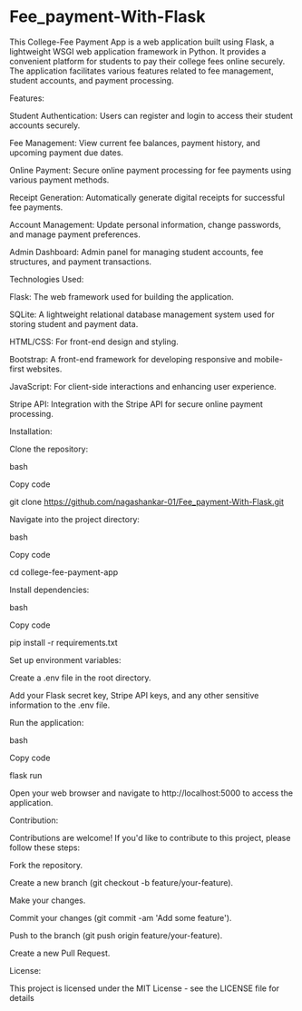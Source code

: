 # Fee_payment-With-Flask
This College-Fee Payment App is a web application built using Flask, a lightweight WSGI web application framework in Python. It provides a convenient platform for students to pay their college fees online securely. The application facilitates various features related to fee management, student accounts, and payment processing.


Features:


Student Authentication: Users can register and login to access their student accounts securely.


Fee Management: View current fee balances, payment history, and upcoming payment due dates.


Online Payment: Secure online payment processing for fee payments using various payment methods.


Receipt Generation: Automatically generate digital receipts for successful fee payments.


Account Management: Update personal information, change passwords, and manage payment preferences.


Admin Dashboard: Admin panel for managing student accounts, fee structures, and payment transactions.


Technologies Used:


Flask: The web framework used for building the application.


SQLite: A lightweight relational database management system used for storing student and payment data.


HTML/CSS: For front-end design and styling.


Bootstrap: A front-end framework for developing responsive and mobile-first websites.


JavaScript: For client-side interactions and enhancing user experience.


Stripe API: Integration with the Stripe API for secure online payment processing.


Installation:


Clone the repository:

bash


Copy code


git clone https://github.com/nagashankar-01/Fee_payment-With-Flask.git


Navigate into the project directory:



bash


Copy code


cd college-fee-payment-app


Install dependencies:



bash


Copy code


pip install -r requirements.txt


Set up environment variables:

Create a .env file in the root directory.


Add your Flask secret key, Stripe API keys, and any other sensitive information to the .env file.


Run the application:

bash


Copy code


flask run


Open your web browser and navigate to http://localhost:5000 to access the application.

Contribution:


Contributions are welcome! If you'd like to contribute to this project, please follow these steps:

Fork the repository.


Create a new branch (git checkout -b feature/your-feature).


Make your changes.


Commit your changes (git commit -am 'Add some feature').


Push to the branch (git push origin feature/your-feature).


Create a new Pull Request.


License:


This project is licensed under the MIT License - see the LICENSE file for details
